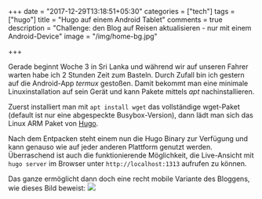 +++
date = "2017-12-29T13:18:51+05:30"
categories = ["tech"]
tags = ["hugo"]
title = "Hugo auf einem Android Tablet"
comments = true
description = "Challenge: den Blog auf Reisen aktualisieren - nur mit einem Android-Device"
image = "/img/home-bg.jpg"

+++

Gerade beginnt Woche 3 in Sri Lanka und während wir auf unseren Fahrer warten habe ich 2 Stunden Zeit zum Basteln. 
Durch Zufall bin ich gestern auf die Android-App _termux_ gestoßen. Damit bekommt man eine minimale Linuxinstallation auf sein Gerät 
und kann Pakete mittels _apt_ nachinstallieren.

Zuerst installiert man mit `apt install wget` das vollständige wget-Paket (default ist nur eine abgespeckte Busybox-Version), dann lädt
man sich das Linux ARM Paket von [Hugo][hugo].

Nach dem Entpacken steht einem nun die Hugo Binary zur Verfügung und kann genauso wie auf jeder anderen Plattform genutzt werden. 
Überraschend ist auch die funktionierende Möglichkeit, die Live-Ansicht mit `hugo server` im Browser unter `http://localhost:1313` aufrufen zu können.

Das ganze ermöglicht dann doch eine recht mobile Variante des Bloggens, wie dieses Bild beweist:
<img src="/img/IMG_20171229_130724_HDR.jpg" class="img-responsive" >

[hugo]: https://github.com/gohugoio/hugo/releases
